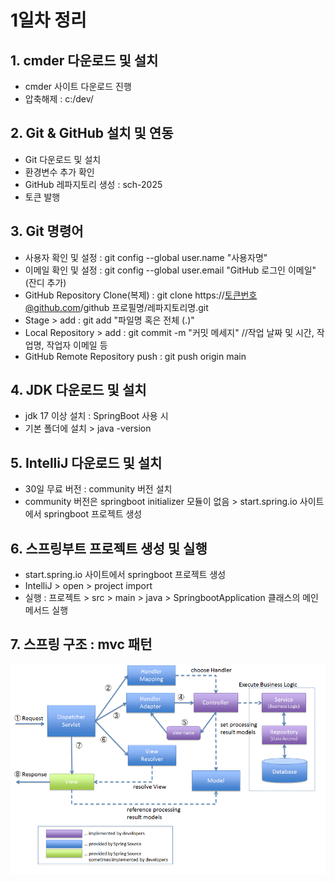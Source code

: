 # 1일차 정리

## 1. cmder 다운로드 및 설치
- cmder 사이트 다운로드 진행
- 압축해제 : c:/dev/


## 2. Git & GitHub 설치 및 연동
- Git 다운로드 및 설치
- 환경변수 추가 확인
- GitHub 레파지토리 생성 : sch-2025
- 토큰 발행


## 3. Git 명령어
- 사용자 확인 및 설정 : git config --global user.name "사용자명"
- 이메일 확인 및 설정 : git config --global user.email "GitHub 로그인 이메일"	(잔디 추가)
- GitHub Repository Clone(복제) : git clone https://토큰번호@github.com/github 프로필명/레파지토리명.git
- Stage > add : git add "파일명 혹은 전체 (.)"
- Local Repository > add : git commit -m "커밋 메세지"	//작업 날짜 및 시간, 작업명, 작업자 이메일 등
- GitHub Remote Repository push : git push origin main


## 4. JDK 다운로드 및 설치
- jdk 17 이상 설치 : SpringBoot 사용 시
- 기본 폴더에 설치 > java -version


## 5. IntelliJ 다운로드 및 설치
- 30일 무료 버전 : community 버전 설치
- community 버전은 springboot initializer 모듈이 없음 > start.spring.io 사이트에서 springboot 프로젝트 생성


## 6. 스프링부트 프로젝트 생성 및 실행
- start.spring.io 사이트에서 springboot 프로젝트 생성
- IntelliJ > open > project import
- 실행 : 프로젝트 > src > main > java > SpringbootApplication 클래스의 메인 메서드 실행


## 7. 스프링 구조 : mvc 패턴
<img src="springboot/src/images/Spring-MVC.png" width="600">